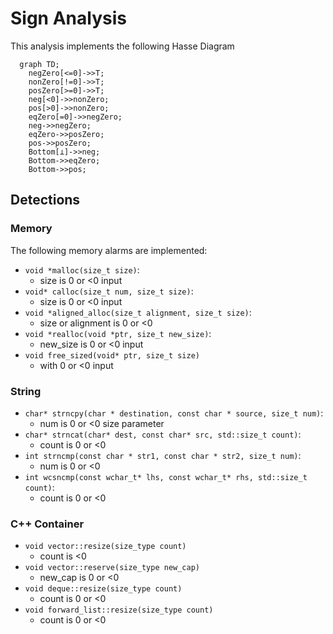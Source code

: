 # Sign Analysis

This analysis implements the following Hasse Diagram

```mermaid
  graph TD;
    negZero[<=0]->>T;
    nonZero[!=0]->>T;
    posZero[>=0]->>T;
    neg[<0]->>nonZero;
    pos[>0]->>nonZero;
    eqZero[=0]->>negZero;
    neg->>negZero;
    eqZero->>posZero;
    pos->>posZero;
    Bottom[⊥]->>neg;
    Bottom->>eqZero;
    Bottom->>pos;
```

## Detections
### Memory
The following memory alarms are implemented:
- ```void *malloc(size_t size)```:
  - size is 0 or <0 input
- ```void* calloc(size_t num, size_t size)```:
  - size is 0 or <0 input
- ```void *aligned_alloc(size_t alignment, size_t size)```:
  - size or alignment is 0 or <0
- ```void *realloc(void *ptr, size_t new_size)```:
  - new_size is 0 or <0 input
- ```void free_sized(void* ptr, size_t size)```
  - with 0 or <0 input

### String
- ```char* strncpy(char * destination, const char * source, size_t num)```:
  - num is 0 or <0 size parameter
- ```char* strncat(char* dest, const char* src, std::size_t count)```:
  - count is 0 or <0
- ```int strncmp(const char * str1, const char * str2, size_t num)```:
  - num is 0 or <0
- ```int wcsncmp(const wchar_t* lhs, const wchar_t* rhs, std::size_t count)```:
  - count is 0 or <0

### C++ Container
- ```void vector::resize(size_type count)```
  - count is <0
- ```void vector::reserve(size_type new_cap)```
  - new_cap is 0 or <0
- ```void deque::resize(size_type count)```
  - count is 0 or <0
- ```void forward_list::resize(size_type count)```
  - count is 0 or <0 
